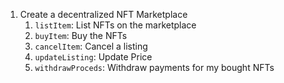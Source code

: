 1. Create a decentralized NFT Marketplace
   1. `listItem`: List NFTs on the marketplace
   2. `buyItem`: Buy the NFTs 
   3. `cancelItem`: Cancel a listing
   4. `updateListing`: Update Price
   5. `withdrawProceds`: Withdraw payments for my bought NFTs